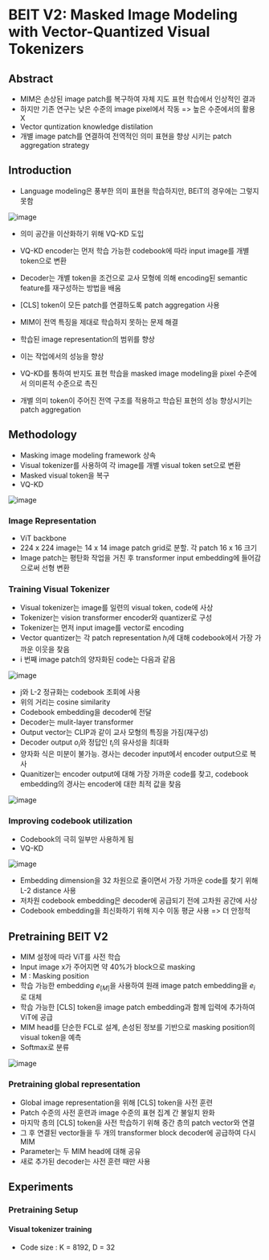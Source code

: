# BEIT V2: Masked Image Modeling with Vector-Quantized Visual Tokenizers

## Abstract 

- MIM은 손상된 image patch를 복구하여 자체 지도 표현 학습에서 인상적인 결과
- 하지만 기존 연구는 낮은 수준의 image pixel에서 작동 => 높은 수준에서의 활용 X
- Vector quntization knowledge distilation 
- 개별 image patch를 연결하여 전역적인 의미 표현을 향상 시키는 patch aggregation strategy


## Introduction

- Language modeling은 풍부한 의미 표현을 학습하지만, BEiT의 경우에는 그렇지 못함

![image](https://github.com/as9786/ComputerVision/assets/80622859/0cd2b68b-b503-4a28-b6c3-1e509d9a81a0)

- 의미 공간을 이산화하기 위해 VQ-KD 도입
- VQ-KD encoder는 먼저 학습 가능한 codebook에 따라 input image를 개별 token으로 변환
- Decoder는 개별 token을 조건으로 교사 모형에 의해 encoding된 semantic feature를 재구성하는 방법을 배움
- [CLS] token이 모든 patch를 연결하도록 patch aggregation 사용
- MIM이 전역 특징을 제대로 학습하지 못하는 문제 해결

- 학습된 image representation의 범위를 향상
- 이는 작업에서의 성능을 향상
- VQ-KD를 통하여 반지도 표현 학습을 masked image modeling을 pixel 수준에서 의미론적 수준으로 촉진
- 개별 의미 token이 주어진 전역 구조를 적용하고 학습된 표현의 성능 향상시키는 patch aggregation


## Methodology

- Masking image modeling framework 상속
- Visual tokenizer를 사용하여 각 image를 개별 visual token set으로 변환
- Masked visual token을 복구
- VQ-KD

![image](https://github.com/as9786/ComputerVision/assets/80622859/8608de4b-bc98-4295-af81-3e06bfaaca4f)

### Image Representation

- ViT backbone
- 224 x 224 image는 14 x 14 image patch grid로 분할.  각 patch 16 x 16 크기
- Image patch는 평탄화 작업을 거친 후 transformer input embedding에 들어감으로써 선형 변환

### Training Visual Tokenizer

- Visual tokenizer는 image를 일련의 visual token, code에 사상
- Tokenizer는 vision transformer encoder와 quantizer로 구성
- Tokenizer는 먼저 input image를 vector로 encoding
- Vector quantizer는 각 patch representation $h_i$에 대해 codebook에서 가장 가까운 이웃을 찾음
- i 번째 image patch의 양자화된 code는 다음과 같음

![image](https://github.com/as9786/ComputerVision/assets/80622859/50494ee6-304d-46b3-8251-eda8a0ce6ddf)

- j와 L-2 정규화는 codebook 조회에 사용
- 위의 거리는 cosine similarity 
- Codebook embedding을 decoder에 전달
- Decoder는 mulit-layer transformer
- Output vector는 CLIP과 같이 교사 모형의 특징을 가짐(재구성)
- Decoder output $o_i$와 정답인 $t_i$의 유사성을 최대화
- 양자화 식은 미분이 불가능. 경사는 decoder input에서 encoder output으로 복사
- Quanitizer는 encoder output에 대해 가장 가까운 code를 찾고, codebook embedding의 경사는 encoder에 대한 최적 값을 찾음

![image](https://github.com/as9786/ComputerVision/assets/80622859/fa3f9c53-0378-43e9-989b-32deb000e422)

### Improving codebook utilization

- Codebook의 극히 일부만 사용하게 됨
- VQ-KD

![image](https://github.com/as9786/ComputerVision/assets/80622859/97820e25-1c9e-418e-913e-06b53cdb4c1b)

- Embedding dimension을 32 차원으로 줄이면서 가장 가까운 code를 찾기 위해 L-2 distance 사용
- 저차원 codebook embedding은 decoder에 공급되기 전에 고차원 공간에 사상
- Codebook embedding을 최신화하기 위해 지수 이동 평균 사용 => 더 안정적

## Pretraining BEIT V2

- MIM 설정에 따라 ViT를 사전 학습
- Input image x가 주어지면 약 40%가 block으로 masking
- M : Masking position
- 학습 가능한 embedding $e_{[M]}$을 사용하여 원래 image patch embedding을 $e_i$로 대체
- 학습 가능한 [CLS] token을 image patch embedding과 함께 입력에 추가하여 ViT에 공급
- MIM head를 단순한 FCL로 설계, 손성된 정보를 기반으로 masking position의 visual token을 예측
- Softmax로 분류

![image](https://github.com/as9786/ComputerVision/assets/80622859/dafdc52f-6351-4f74-b7a9-ae47bed46780)

### Pretraining global representation

- Global image representation을 위해 [CLS] token을 사전 훈련
- Patch 수준의 사전 훈련과 image 수준의 표현 집계 간 불일치 완화
- 마지막 층의 [CLS] token을 사전 학습하기 위해 중간 층의 patch vector와 연결 
- 그 후 연결된 vector들을 두 개의 transformer block decoder에 공급하여 다시 MIM
- Parameter는 두 MIM head에 대해 공유
- 새로 추가된 decoder는 사전 훈련 때만 사용

## Experiments

### Pretraining Setup

#### Visual tokenizer training

- Code size : K = 8192, D = 32
